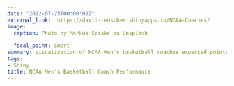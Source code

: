 ```yaml
---
date: "2022-07-23T00:00:00Z"
external_link:  https://david-teuscher.shinyapps.io/NCAA-Coaches/
image:
  caption: Photo by Markus Spiske on Unsplash
  
  focal_point: Smart
summary: Visualization of NCAA Men's basketball coaches expected points per possession on plays after a timeout to understand the ability of a coach.
tags:
- Shiny
title: NCAA Men's Basketball Coach Performance
---
```

